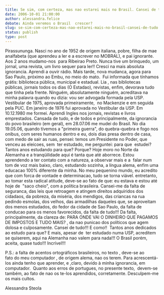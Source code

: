 ```yaml
---
title: Se sim, com certeza, mas nao estarei mais no Brasil. Cansei de tudo!!!
date: 2006-10-01 21:00:00
author: alessandra.felice
debate: Ainda veremos o Brasil  crescer?
slug: se-sim-com-certeza-mas-nao-estarei-mais-no-brasil-cansei-de-tudo
status: publish 
type: post
---
```


Pirassununga. Nasci no ano de 1952 de origem italiana, pobre, filha de mae analfabeta (que aprendeu a ler e a escrever no MOBRAL), e pai ignorante. Aos 2 anos mudamo-nos  para Ribeirao Preto. Nunca tive um brinquedo, um jornal, uma revista, um livro sequer para ler!! Cresci na mais absoluta ignorancia. Aprendi a ouvir rádio. Mais tarde, nova mudanca, agora para Sao Paulo, próximo ao Embu, no meio do mato.  Fui informada que tínhamos grátis: biblioteca pública, municipal e estadual. Lia , nas bibliotecas públicas, jornais todos os dias (O Estadao), revistas, enfim, devorava tudo que tinha pela frente. Ninguém, absolutamente ninguém, acreditava na minha palavra quando eu dizia: vou ser advogada formada pela USP. Vestibular de 1975, aprovada primeiramente,  no Mackenzie e em seguida pela PUC. Em janeiro de 1976 fui aprovada no Vestibular da USP. Em 10.12.1980 me formei. Aprendi Ingles nos jornais, revistas e livros emprestados. Cansada de tudo, e de todos e principalmente, da ignorancia do povo brasileiro (em geral), em 28.07.06 me mudei do Brasil. No dia 19.05.06, quando tívemos a "primeira guerra", do quebra-quebra e fogo nos onibus, com seres humanos dentro e eu, dois dias presa dentro de casa, com medo de sair as ruas, pensei: temos um Presidente no Poder, que venceu as eleicoes, sem  ter estudado, me perguntei: para que  estudei? Tantos anos estudando para que? Porque? Hoje moro no Norte da Alemanha e a tranqüilidade aqui é tanta que até aborrece. Estou aprendendo a ter contato com a natureza, a observar mais e a  falar num tom de voz mais baixo, claro, estudando sozinha, a língua alema, enfim uma educacao 100% diferente da minha. No meu pequenino mundo, eu acredito que com forca de vontade e determinacao, tudo se torna viável. entretanto, ao tomar esta radical atitude, deve-se ao fato de que: eu estava e estou até hoje de  "saco cheio", com a política brasileira. Cansei-me da falta de seguranca, das leis que retroagem e atingem direitos adquiridos dos cidadaos, da pobreza, da miséria, dos mendigos, das criancas na rua pedindo esmolas, dos velhos, das armadilhas daqueles que, se aproveitam dos menos estudados, do fedor da cidade de Sao Paulo, da falta de conducao para os menos favorecidos, da falta de tudo!!! Da falta, principalmente, da clareza de: PARA ONDE VAI O DINHEIRO QUE PAGAMOS DE IMPOSTOS E TUDO MAIS? , da nao punicao dos políticos que agem dolosa e culposamente. Cansei de tudo!!! E como!!  Tantos anos dedicados ao estudo para que? E mais, apesar de  ter estudado numa USP, acreditem se quiserem, aqui na Alemanha nao valem para nada!!! O Brasil porém, aceita, quase tudo!!! Incrível!!!


P.S.: a falta de acentos ortográficos brasileiros, no texto , deve-se ao fato do meu computador , de origem alema, nao os terem. Para acrescentá-los ainda tenho que aprender, e ,claro, devido à minha ignorancia, em computador.  Quanto aos erros de portugues, no presente texto,  devem-se também, ao fato de nao os te-los aprendidos, corretamente. Desculpem-me os mais cultos.


Alessandra Steola


 



